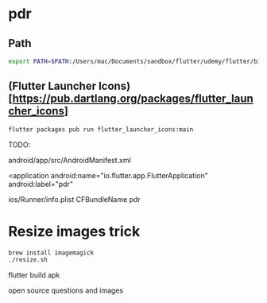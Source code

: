 # pdr

## Path

```bash
export PATH=$PATH:/Users/mac/Documents/sandbox/flutter/udemy/flutter/bin
```

## (Flutter Launcher Icons)[https://pub.dartlang.org/packages/flutter_launcher_icons]

```bash
flutter packages pub run flutter_launcher_icons:main
```

TODO:

android/app/src/AndroidManifest.xml

<application
android:name="io.flutter.app.FlutterApplication"
android:label="pdr"

ios/Runner/info.plist
<key>CFBundleName</key>
<string>pdr</string>

# Resize images trick

```bash
brew install imagemagick
./resize.sh
```

flutter build apk

open source questions and images